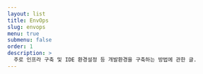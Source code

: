 ```yaml
---
layout: list
title: EnvOps
slug: envops
menu: true
submenu: false
order: 1
description: >
  주로 인프라 구축 및 IDE 환경설정 등 개발환경을 구축하는 방법에 관한 글.  
---
```

